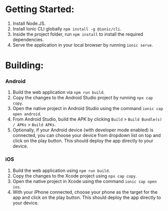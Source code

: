 # Getting Started:

1. Install Node.JS.
2. Install Ionic CLI globally `npm install -g @ionic/cli`.
3. Inside the project folder, run `npm install` to install the required dependencies.
4. Serve the application in your local browser by running `ionic serve`.

# Building:

### Android

1. Build the web application via `npm run build`.
2. Copy the changes to the Android Studio project by running `npx cap copy`.
3. Open the native project in Android Studio using the command `ionic cap open android`.
4. From Android Studio, build the APK by clicking `Build` > `Build Bundle(s) / APKs` > `Build APKs`.
5. Optionally, if your Android device (with developer mode enabled) is connected, you can choose your device from dropdown list on top and click on the play button. This should deploy the app directly to your device.

### iOS

1. Build the web application using `npm run build`.
2. Copy the changes to the Xcode project using `npx cap copy`.
3. Open the native project in Xcode using the command `ionic cap open ios`.
4. With your iPhone connected, choose your phone as the target for the app and click on the play button. This should deploy the app directly to your device.